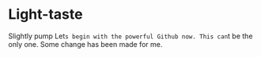 # Light-taste
Slightly pump
Let`s begin with the powerful Github now.
This can`t be the only one.
Some change has been made for me.
